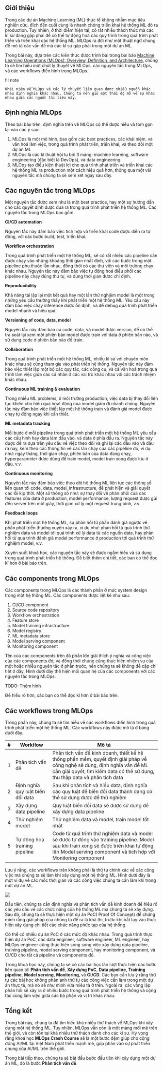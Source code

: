 ## Giới thiệu

Trong các dự án Machine Learning (ML) thực tế không nhằm mục tiêu nghiên cứu, đích đến cuối cùng là nhanh chóng triển khai hệ thống ML đó ra production. Tuy nhiên, ở thời điểm hiện tại, có rất nhiều thách thức mà các kĩ sư đang gặp phải để có thể tự động hoá các quy trình trong quá trình phát triển và triển khai các hệ thống ML. MLOps ra đời như một thuật ngữ chung để mô tả các vấn đề mà các kĩ sư gặp phải trong một dự án ML.

Trong bài này, dựa trên các kiến thức được trình bài trong bài báo [Machine Learning Operations (MLOps): Overview, Definition, and Architecture](https://arxiv.org/abs/2205.02302), chúng ta sẽ tìm hiểu một chút lý thuyết về MLOps, các nguyên tắc trong MLOps, và các workflows điển hình trong MLOps.

!!! note

    Khái niệm về MLOps và các lý thuyết liên quan được nhiều nguồn khác nhau định nghĩa khác nhau. Chúng ta nên giữ một thái độ mở về sự khác nhau giữa các nguồn tài liệu này.

## Định nghĩa MLOps

Theo bài báo trên, định nghĩa trên về MLOps có thể được hiểu và tóm gọn lại vào các ý sau:

1. MLOps là một mô hình, bao gồm các best practices, các khái niệm, và văn hoá làm việc, trong quá trình phát triển, triển khai, và theo dõi một dự án ML
1. MLOps là các kĩ thuật hội tụ bởi 3 mảng: machine learning, software engineering (đặc biệt là DevOps), và data engineering
1. MLOps tạo điều kiện thuật lợi cho quá trình phát triển và triển khai các hệ thống ML ra production một cách hiệu quả hơn, thông qua một vài nguyên tắc mà chúng ta sẽ xem xét ngay sau đây.

## Các nguyên tắc trong MLOps

Một nguyên tắc được xem như là một best practice, hay một sự hướng dẫn cho các quyết định được đưa ra trong quá trình phát triển hệ thống ML. Các nguyên tắc trong MLOps bao gồm:

**CI/CD automation**

Nguyên tắc này đảm bảo việc tích hợp và triển khai code được diễn ra tự động, với các bước build, test, triển khai.

**Workflow orchestration**

Trong quá trình phát triển một hệ thống ML, sẽ có rất nhiều các pipeline cần được chạy vào những khoảng thời gian nhất định, với các bước trong một pipeline phụ thuộc lẫn nhau, đồng thời có các thư viện và môi trường chạy khác nhau. Nguyên tắc này đảm bảo việc tự động hoá điều phối các pipeline này chạy đúng thứ tự, và đúng thời gian được chỉ định.

**Reproducibility**

Khả năng tái lập lại một kết quả hay một lần thử nghiệm model là một trong những yêu cầu thường thấy khi phát triển một hệ thống ML. Yêu cầu này đảm bảo việc chạy inference được ổn định, và để debug quá trình phát triển model nhanh và hiệu quả.

**Versioning of code, data, model**

Nguyên tắc này đảm bảo cả code, data, và model được version, để có thể tra soát lại xem một phiên bản model được train với data ở phiên bản nào, và sử dụng code ở phiên bản nào để train.

**Collaboration**

Trong quá trình phát triển một hệ thống ML, nhiều kĩ sư với chuyên môn khác nhau sẽ cùng tham gia vào phát triển hệ thống. Nguyên tắc này đảm bảo việc thiết lập một bộ các quy tắc, các công cụ, và cả văn hoá trong quá trình làm việc giữa các cá nhân ở các vai trò khác nhau với các trách nhiệm khác nhau.

**Continuous ML training & evaluation**

Trong nhiều ML problems, ở môi trường production, việc data bị thay đổi liên tục khiến cho hiệu quả hoạt động của model giảm đi nhanh chóng. Nguyên tắc này đảm bảo việc thiết lập một hệ thống train và đánh giá model được chạy tự động ngay khi cần thiết.

**ML metadata tracking**

Mỗi bước ở mỗi pipeline trong quá trình phát triển một hệ thống ML yêu cầu các cấu hình hay data làm đầu vào, và data ở phía đầu ra. Nguyên tắc này được đề ra dựa trên yêu cầu về việc theo dõi và ghi lại các đầu vào và đầu ra này, kèm theo các thông tin về các lần chạy của các pipeline đó, ví dụ như: ngày tháng, thời gian chạy, phiên bản của data đang chạy, hyperparameter được dùng để train model, model train xong được lưu ở đâu, v.v.

**Continuous monitoring**

Nguyên tắc này đảm bảo việc theo dõi hệ thống ML liên tục các thông số liên quan tới code, data, model, infrastructure, để phát hiện và giải quyết các lỗi kịp thời. Một số thông số như: sự thay đổi về phân phối của các features của data ở production, model performance, lượng request được gửi đến server trên một giây, thời gian xử lý một request trung bình, v.v.

**Feedback loops**

Khi phát triển một hệ thống ML, sự phản hồi từ phần đánh giá ngược về phần phát triển thường xuyên xảy ra, ví dụ như: phản hồi từ quá trình thử nghiệm data và model tới quá trình xử lý data từ các nguồn data, hay phản hồi từ quá trình đánh giá model performance ở production tới quá trình thử nghiệm model, v.v.

Xuyên suốt khoá học, các nguyên tắc này sẽ được ngầm hiểu và sử dụng trong quá trình phát triển hệ thống. Để biết thêm chi tiết, các bạn có thể đọc kĩ hơn ở bài báo trên.

## Các components trong MLOps

Các components trong MLOps là các thành phần ở mức system design trong một hệ thống ML. Các components được liệt kê như sau.

1. CI/CD component
2. Source code repository
3. Workflow orchestration
4. Feature store
5. Model training infrastructure
6. Model registry
7. ML metadata store
8. Model serving component
9. Monitoring component

Tên của các components trên đã phần lớn giải thích ý nghĩa và công việc của các components đó, và đồng thời chúng cũng thực hiện nhiệm vụ của một hoặc nhiều nguyên tắc ở phần trước, nên chúng ta sẽ không đề cập chi tiết ở đây. Hình dưới đây thể hiện mối quan hệ của các components với các nguyên tắc trong MLOps.

TODO: Thêm hình

Để hiểu rõ hơn, các bạn có thể đọc kĩ hơn ở bài báo trên.

## Các workflows trong MLOps

Trong phần này, chúng ta sẽ tìm hiểu về các workflows điển hình trong quá trình phát triển một hệ thống ML. Các workflows này được mô tả ở bảng dưới đây.

| #   | Workflow                          | Mô tả                                                                                                                                                                                                  |
| --- | --------------------------------- | ------------------------------------------------------------------------------------------------------------------------------------------------------------------------------------------------------ |
| 1   | Phân tích vấn đề                  | Phân tích vấn đề kinh doanh, thiết kế hệ thống phần mềm, quyết định giải pháp về công nghệ sẽ dùng, định nghĩa vấn đề ML cần giải quyết, tìm kiếm data có thể sử dụng, thu thập data và phân tích data |
| 2   | Định nghĩa quy luật biến đổi data | Sau khi phân tích và hiểu data, định nghĩa các quy luật để biến đổi data thành dạng có thể sử dụng được để thử nghiệm                                                                                  |
| 3   | Xây dựng data pipeline            | Quy luật biến đổi data sẽ được sử dụng để xây dựng data pipeline                                                                                                                                       |
| 4   | Thử nghiệm model                  | Thử nghiệm data và model, train model tốt nhất                                                                                                                                                         |
| 5   | Tự động hoá training pipeline     | Code từ quá trình thử nghiệm data và model sẽ được tự động vào training pipeline. Model sau khi train xong sẽ được triển khai tự động lên Model serving component và tích hợp với Monitoring component |

Lưu ý rằng, các workflows trên không phải là thứ tự chính xác về các công việc mà chúng ta sẽ làm khi xây dựng một hệ thống ML. Hình dưới đây là một ví dụ về các mốc thời gian và các công việc chúng ta cần làm khi trong một dự án ML.

<img src="../../../assets/images/mlops-crash-course/tong-quan-he-thong/phan-tich-van-de/timeline.png" loading="lazy"/>

Đầu tiên, chúng ta cần định nghĩa và phân tích vấn đề kinh doanh để hiểu rõ các yêu cầu về các chức năng của hệ thống ML mà chúng ta sẽ xây dựng. Sau đó, chúng ta sẽ thực hiện một dự án PoC( Proof Of Concept) để chứng minh rằng giải pháp của chúng ta đề ra là khả thi, trước khi bắt tay vào thực hiện xây dựng chi tiết các chức năng phức tạp của hệ thống.

Có thể có nhiều dự án PoC ở các mức độ khác nhau. Trong quá trình thực hiện dự án PoC, các data engineer, software engineer, ML engineer, hay MLOps engineer cũng thực hiện song song việc xây dựng data pipeline, training pipeline, model serving component, hay monitoring component, và CI/CD cho tất cả pipeline và components đó.

Trong khoá học này, chúng ta sẽ có các bài học lần lượt thực hiện các bước liên quan tới **Phân tích vấn đề**, **Xây dựng PoC**, **Data pipeline**, **Training pipeline**, **Model serving**, **Monitoring**, và **CI/CD**. Các bạn cần lưu ý rằng thứ tự các bài học không phản ánh thứ tự các công việc cần làm trong một dự án thực tế, mà nó sẽ như mình vừa miêu tả ở trên. Ngoài ra, các vòng lặp phản hồi sẽ xảy ra ở nhiều bước trong quá trình phát triển hệ thống và cộng tác cùng làm việc giữa các bộ phận và vị trí khác nhau.

## Tổng kết

Trong bài này, chúng ta đã tìm hiểu khá nhiều thử thách về MLOps khi xây dựng một hệ thống ML. Tuy nhiên, MLOps vẫn còn là một mảng mới mẻ trên thế giới, và còn tồn tại khá nhiều thử thách dành cho các kĩ sư. Hy vọng rằng khoá học **MLOps Crash Course** sẽ là một bước đệm giúp cho cộng đồng AI/ML tại Việt Nam phát triển mạnh mẽ, góp phần vào sự phát triển chung của AI/ML trên thế giới.

Trong bài tiếp theo, chúng ta sẽ bắt đầu bước đầu tiên khi xây dựng một dự án ML, đó là bước **Phân tích vấn đề**.
